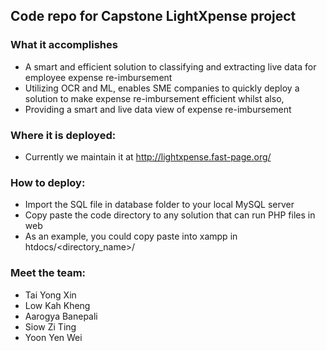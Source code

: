 ## Code repo for Capstone LightXpense project

### What it accomplishes

- A smart and efficient solution to classifying and extracting live data for employee expense re-imbursement
- Utilizing OCR and ML, enables SME companies to quickly deploy a solution to make expense re-imbursement efficient whilst also,
- Providing a smart and live data view of expense re-imbursement

### Where it is deployed:

- Currently we maintain it at http://lightxpense.fast-page.org/

### How to deploy:

- Import the SQL file in database folder to your local MySQL server
- Copy paste the code directory to any solution that can run PHP files in web
- As an example, you could copy paste into xampp in htdocs/<directory_name>/

### Meet the team:

- Tai Yong Xin
- Low Kah Kheng
- Aarogya Banepali
- Siow Zi Ting
- Yoon Yen Wei
